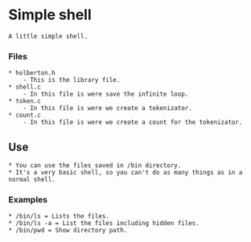# Simple shell
	A little simple shell.
### Files
	* holberton.h
		- This is the library file.
	* shell.c
		- In this file is were save the infinite loop.
	* token.c
		- In this file is were we create a tokenizator.
	* count.c
		- In this file is were we create a count for the tokenizator.
## Use
	* You can use the files saved in /bin directory.
	* It's a very basic shell, so you can't do as many things as in a normal shell.
### Examples
	* /bin/ls = Lists the files.
	* /bin/ls -a = List the files including hidden files.
	* /bin/pwd = Show directory path.